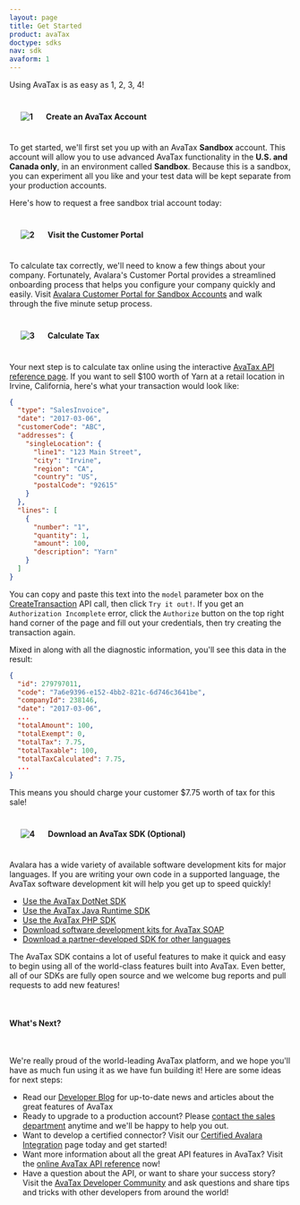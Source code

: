 ```yaml
---
layout: page
title: Get Started
product: avaTax
doctype: sdks
nav: sdk
avaform: 1
---
```


Using AvaTax is as easy as 1, 2, 3, 4!

<h4><img src="/public/images/blog/orange-box-1-sm.png" alt="1" style="margin: 20px" /> Create an AvaTax Account</h4>

To get started, we'll first set you up with an AvaTax <strong>Sandbox</strong> account.  This account will allow you to use advanced AvaTax functionality in the <strong>U.S. and Canada only</strong>, in an environment called <strong>Sandbox</strong>.  Because this is a sandbox, you can experiment all you like and your test data will be kept separate from your production accounts.

Here's how to request a free sandbox trial account today:

<div class="avaform-wrapper"></div>

<h4><img src="/public/images/blog/orange-box-2-sm.png" alt="2" style="margin: 20px" /> Visit the Customer Portal</h4>

To calculate tax correctly, we'll need to know a few things about your company.  Fortunately, Avalara's Customer Portal provides a streamlined onboarding process that helps you configure your company quickly and easily.  Visit <a target="_blank" href="https://sandbox.admin.avalara.com">Avalara Customer Portal for Sandbox Accounts</a> and walk through the five minute setup process.

<h4><img src="/public/images/blog/orange-box-3-sm.png" alt="3" style="margin: 20px" /> Calculate Tax</h4>

Your next step is to calculate tax online using the interactive <a target="_blank" href="https://sandbox-rest.avatax.com/swagger/ui/index.html#!/Transactions/CreateTransaction">AvaTax API reference page</a>.  If you want to sell $100 worth of Yarn at a retail location in Irvine, California, here's what your transaction would look like:

```json
{
  "type": "SalesInvoice",
  "date": "2017-03-06",
  "customerCode": "ABC",
  "addresses": {
    "singleLocation": {
      "line1": "123 Main Street",
      "city": "Irvine",
      "region": "CA",
      "country": "US",
      "postalCode": "92615"
    }
  },
  "lines": [
    {
      "number": "1",
      "quantity": 1,
      "amount": 100,
      "description": "Yarn"
    }
  ]
}
```

You can copy and paste this text into the `model` parameter box on the <a target="_blank" href="https://sandbox-rest.avatax.com/swagger/ui/index.html#!/Transactions/CreateTransaction">CreateTransaction</a> API call, then click `Try it out!`.  If you get an `Authorization Incomplete` error, click the `Authorize` button on the top right hand corner of the page and fill out your credentials, then try creating the transaction again.  

Mixed in along with all the diagnostic information, you'll see this data in the result:

```json
{
  "id": 279797011,
  "code": "7a6e9396-e152-4bb2-821c-6d746c3641be",
  "companyId": 238146,
  "date": "2017-03-06",
  ...
  "totalAmount": 100,
  "totalExempt": 0,
  "totalTax": 7.75,
  "totalTaxable": 100,
  "totalTaxCalculated": 7.75,
  ...
}
```

This means you should charge your customer $7.75 worth of tax for this sale!

<h4><img src="/public/images/blog/orange-box-4-sm.png" alt="4" style="margin: 20px" /> Download an AvaTax SDK (Optional)</h4>

Avalara has a wide variety of available software development kits for major languages.  If you are writing your own code in a supported language, the AvaTax software development kit will help you get up to speed quickly!

<ul class="normal">
    <li><a href="https://github.com/avadev/AvaTax-REST-V2-DotNet-SDK#installing-the-dotnet-sdk">Use the AvaTax DotNet SDK</a></li>
    <li><a href="https://github.com/avadev/AvaTax-REST-V2-JRE-SDK#installing-the-jre-sdk">Use the AvaTax Java Runtime SDK</a></li>
    <li><a href="https://github.com/avadev/AvaTax-REST-V2-PHP-SDK#installing-the-php-sdk">Use the AvaTax PHP SDK</a></li>
    <li><a href="http://localhost:8976/sdk/soap">Download software development kits for AvaTax SOAP</a></li>
    <li><a href="http://localhost:8976/sdk/partner">Download a partner-developed SDK for other languages</a></li>
</ul>

The AvaTax SDK contains a lot of useful features to make it quick and easy to begin using all of the world-class features built into AvaTax.  Even better, all of our SDKs are fully open source and we welcome bug reports and pull requests to add new features!

<br/>

<h4>What's Next?</h4>

<br/>

We're really proud of the world-leading AvaTax platform, and we hope you'll have as much fun using it as we have fun building it!  Here are some ideas for next steps:

<ul class="normal">
    <li>Read our <a href="/blog">Developer Blog</a> for up-to-date news and articles about the great features of AvaTax</li>
    <li>Ready to upgrade to a production account?  Please <a href="https://www.avalara.com/contact-us/?referrer=&lastReferrer=developer.avalara.com">contact the sales department</a> anytime and we'll be happy to help you out.</li>
    <li>Want to develop a certified connector?  Visit our <a href="http://localhost:8976/certification/">Certified Avalara Integration</a> page today and get started!</li>
    <li>Want more information about all the great API features in AvaTax?  Visit the <a href="https://sandbox-rest.avatax.com/swagger/ui/index.html">online AvaTax API reference</a> now!</li>
    <li>Have a question about the API, or want to share your success story?  Visit the <a href="https://community.avalara.com/avalara">AvaTax Developer Community</a> and ask questions and share tips and tricks with other developers from around the world!</li>
</ul>

